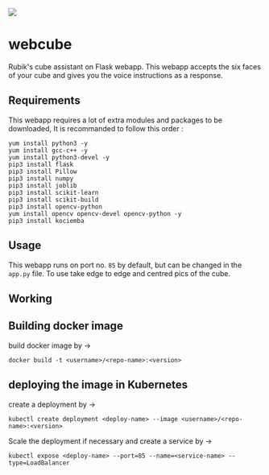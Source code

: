 ![](https://img.shields.io/badge/-Flask-blue?style=for-the-badge&logo=flask)

# webcube
Rubik's cube assistant on Flask webapp. This webapp accepts the six faces of your cube and gives you the voice instructions as a response.

## Requirements

This webapp requires a lot of extra modules and packages to be downloaded, It is recommanded to follow this order :

```
yum install python3 -y
yum install gcc-c++ -y
yum install python3-devel -y 
pip3 install flask 
pip3 install Pillow
pip3 install numpy
pip3 install joblib
pip3 install scikit-learn
pip3 install scikit-build
pip3 install opencv-python
yum install opencv opencv-devel opencv-python -y
pip3 install kociemba
```

## Usage

This webapp runs on port no. `85` by default, but can be changed in the `app.py` file. To use take edge to edge and centred pics of the cube. 


## Working

## Building docker image

build docker image by ->

`docker build -t <username>/<repo-name>:<version>`

## deploying the image in Kubernetes

create a deployment by ->

`kubectl create deployment <deploy-name> --image <username>/<repo-name>:<version> `

Scale the deployment if necessary and create a service by ->

`kubectl expose <deploy-name> --port=85 --name=<service-name> --type=LoadBalancer`

